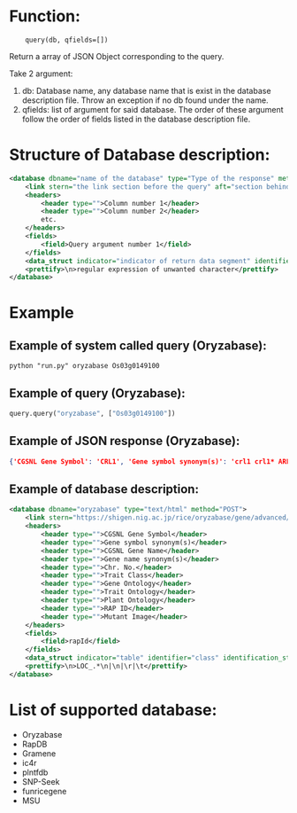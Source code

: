 # Function: 
        query(db, qfields=[])
Return a array of JSON Object corresponding to the query.

Take 2 argument:
1. db: Database name, any database name that is exist in the database description file. Throw an exception if no db found under the name.
2. qfields: list of argument for said database. The order of these argument follow the order of fields listed in the database description file.

# Structure of Database description:
```xml
<database dbname="name of the database" type="Type of the response" method="GET or POST">
    <link stern="the link section before the query" aft="section behind the query"/>
    <headers>
        <header type="">Column number 1</header>
        <header type="">Column number 2</header>
        etc.
    </headers>
    <fields>
        <field>Query argument number 1</field>
    </fields>
    <data_struct indicator="indicator of return data segment" identifier="the attribute to identify data section" identification_string="value of said identifier" line_separator="indicator of a line of data" cell_separator="indicator of a cell of data"/>
    <prettify>\n>regular expression of unwanted character</prettify>
</database>
```

# Example

## Example of system called query (Oryzabase):
```
python "run.py" oryzabase Os03g0149100
```
## Example of query (Oryzabase): 
```py
query.query("oryzabase", ["Os03g0149100"])
```

## Example of JSON response (Oryzabase):
```json
{'CGSNL Gene Symbol': 'CRL1', 'Gene symbol synonym(s)': 'crl1 crl1* ARL1 ARL1/CRL1 OsLBD3-2 LBD3-2', 'CGSNL Gene Name': 'CROWN ROOTLESS 1', 'Gene name synonym(s)': 'crown rootless-1 CROWN ROOTLESS1 Crown rootless1 ADVENTITIOUS ROOTLESS1 ADVENTITIOUS ROOTLESS 1 lateral organ boundaries domain 3-2', 'Chr. No.': '3', 'Trait Class': ' Vegetative organ - Root', 'Gene Ontology': 'GO:0009888 - tissue developmentGO:0009887 - organ morphogenesis', 'Trait Ontology': 'TO:0000227 - root lengthTO:0000084 - root number', 'Plant Ontology': 'PO:0009005 - root ', 'RAP ID': 'Os03g0149100Oryzabase(IRGSP 1.0/Build5)Rap(IRGSP 1.0/Build5)', 'Mutant Image': ''}
```

## Example of database description:
```xml
<database dbname="oryzabase" type="text/html" method="POST">
    <link stern="https://shigen.nig.ac.jp/rice/oryzabase/gene/advanced/list"/>
    <headers>
        <header type="">CGSNL Gene Symbol</header>
        <header type="">Gene symbol synonym(s)</header>
        <header type="">CGSNL Gene Name</header>
        <header type="">Gene name synonym(s)</header>
        <header type="">Chr. No.</header>
        <header type="">Trait Class</header>
        <header type="">Gene Ontology</header>
        <header type="">Trait Ontology</header>
        <header type="">Plant Ontology</header>
        <header type="">RAP ID</header>
        <header type="">Mutant Image</header>
    </headers>
    <fields>
        <field>rapId</field>
    </fields>
    <data_struct indicator="table" identifier="class" identification_string="table_summery_list table_nowrapTh max_width_element" line_separator="tr" cell_separator="td"/>
    <prettify>\n>LOC_.*\n|\n|\r|\t</prettify>
</database>
```

# List of supported database:
* Oryzabase 
* RapDB
* Gramene
* ic4r
* plntfdb
* SNP-Seek
* funricegene
* MSU
